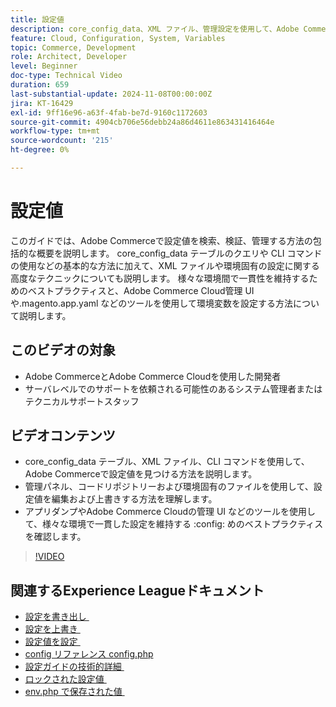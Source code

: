 ```yaml
---
title: 設定値
description: core_config_data、XML ファイル、管理設定を使用して、Adobe Commerceで設定値を検索、検証、管理する方法について説明します。
feature: Cloud, Configuration, System, Variables
topic: Commerce, Development
role: Architect, Developer
level: Beginner
doc-type: Technical Video
duration: 659
last-substantial-update: 2024-11-08T00:00:00Z
jira: KT-16429
exl-id: 9ff16e96-a63f-4fab-be7d-9160c1172603
source-git-commit: 4904cb706e56debb24a86d4611e863431416464e
workflow-type: tm+mt
source-wordcount: '215'
ht-degree: 0%

---
```


# 設定値

このガイドでは、Adobe Commerceで設定値を検索、検証、管理する方法の包括的な概要を説明します。 core_config_data テーブルのクエリや CLI コマンドの使用などの基本的な方法に加えて、XML ファイルや環境固有の設定に関する高度なテクニックについても説明します。 様々な環境間で一貫性を維持するためのベストプラクティスと、Adobe Commerce Cloud管理 UI や.magento.app.yaml などのツールを使用して環境変数を設定する方法について説明します。

## このビデオの対象

- Adobe CommerceとAdobe Commerce Cloudを使用した開発者
- サーバレベルでのサポートを依頼される可能性のあるシステム管理者またはテクニカルサポートスタッフ

## ビデオコンテンツ

- core_config_data テーブル、XML ファイル、CLI コマンドを使用して、Adobe Commerceで設定値を見つける方法を説明します。
- 管理パネル、コードリポジトリーおよび環境固有のファイルを使用して、設定値を編集および上書きする方法を理解します。
- アプリダンプやAdobe Commerce Cloudの管理 UI などのツールを使用して、様々な環境で一貫した設定を維持する :config: めのベストプラクティスを確認します。

>[!VIDEO](https://video.tv.adobe.com/v/3436458/?learn=on)

## 関連するExperience Leagueドキュメント

- [&#x200B; 設定を書き出し &#x200B;](https://experienceleague.adobe.com/ja/docs/commerce-operations/configuration-guide/cli/configuration-management/export-configuration)
- [&#x200B; 設定を上書き &#x200B;](https://experienceleague.adobe.com/ja/docs/commerce-operations/configuration-guide/paths/override-config-settings)
- [&#x200B; 設定値を設定 &#x200B;](https://experienceleague.adobe.com/ja/docs/commerce-operations/configuration-guide/cli/configuration-management/set-configuration-values)
- [config リファレンス config.php](https://experienceleague.adobe.com/ja/docs/commerce-operations/configuration-guide/files/config-reference-configphp)
- [&#x200B; 設定ガイドの技術的詳細 &#x200B;](https://experienceleague.adobe.com/ja/docs/commerce-operations/configuration-guide/deployment/technical-details)
- [&#x200B; ロックされた設定値 &#x200B;](https://experienceleague.adobe.com/ja/docs/commerce-operations/configuration-guide/deployment/technical-details#:~:text=Configuration%20settings%20locked%20in%20the,php%20files)
- [env.php で保存された値 &#x200B;](https://experienceleague.adobe.com/ja/docs/commerce-knowledge-base/kb/troubleshooting/miscellaneous/locked-fields-in-magento-admin#:~:text=Cause,php%20)
